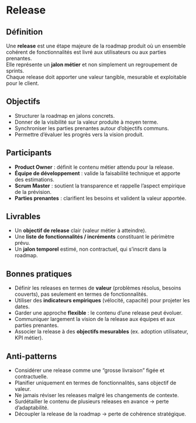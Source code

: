 # Release

## Définition
Une **release** est une étape majeure de la roadmap produit où un ensemble cohérent de fonctionnalités est livré aux utilisateurs ou aux parties prenantes.  
Elle représente un **jalon métier** et non simplement un regroupement de sprints.  
Chaque release doit apporter une valeur tangible, mesurable et exploitable pour le client.

## Objectifs
- Structurer la roadmap en jalons concrets.  
- Donner de la visibilité sur la valeur produite à moyen terme.  
- Synchroniser les parties prenantes autour d’objectifs communs.  
- Permettre d’évaluer les progrès vers la vision produit.  

## Participants
- **Product Owner** : définit le contenu métier attendu pour la release.  
- **Équipe de développement** : valide la faisabilité technique et apporte des estimations.  
- **Scrum Master** : soutient la transparence et rappelle l’aspect empirique de la prévision.  
- **Parties prenantes** : clarifient les besoins et valident la valeur apportée.  

## Livrables
- Un **objectif de release** clair (valeur métier à atteindre).  
- Une **liste de fonctionnalités / incréments** constituant le périmètre prévu.  
- Un **jalon temporel** estimé, non contractuel, qui s’inscrit dans la roadmap.  

## Bonnes pratiques
- Définir les releases en termes de **valeur** (problèmes résolus, besoins couverts), pas seulement en termes de fonctionnalités.  
- Utiliser des **indicateurs empiriques** (vélocité, capacité) pour projeter les dates.  
- Garder une approche **flexible** : le contenu d’une release peut évoluer.  
- Communiquer largement la vision de la release aux équipes et aux parties prenantes.  
- Associer la release à des **objectifs mesurables** (ex. adoption utilisateur, KPI métier).  

## Anti-patterns
- Considérer une release comme une “grosse livraison” figée et contractuelle.  
- Planifier uniquement en termes de fonctionnalités, sans objectif de valeur.  
- Ne jamais réviser les releases malgré les changements de contexte.  
- Surdétailler le contenu de plusieurs releases en avance → perte d’adaptabilité.  
- Découpler la release de la roadmap → perte de cohérence stratégique.  
